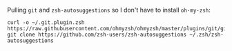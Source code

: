 Pulling `git` and `zsh-autosuggestions` so I don't have to install `oh-my-zsh`:

```
curl -o ~/.git.plugin.zsh https://raw.githubusercontent.com/ohmyzsh/ohmyzsh/master/plugins/git/git.plugin.zsh
git clone https://github.com/zsh-users/zsh-autosuggestions ~/.zsh/zsh-autosuggestions
```
